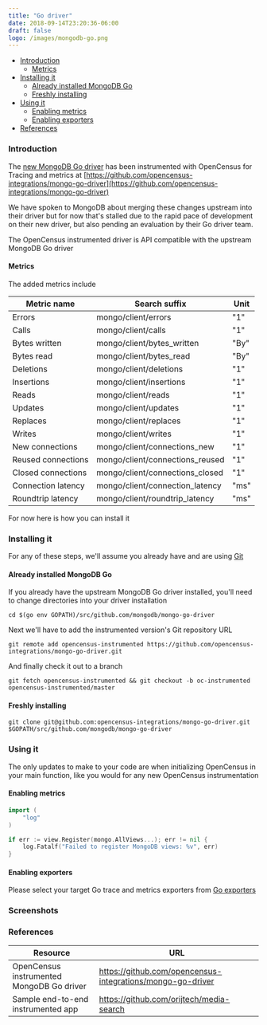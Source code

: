 ```yaml
---
title: "Go driver"
date: 2018-09-14T23:20:36-06:00
draft: false
logo: /images/mongodb-go.png
---
```


- [Introduction](#introduction)
    - [Metrics](#metrics)
- [Installing it](#installing-it)
    - [Already installed MongoDB Go](#already-installed-mongodb-go)
    - [Freshly installing](#freshly-installing)
- [Using it](#using-it)
    - [Enabling metrics](#enabling-metrics)
    - [Enabling exporters](#enabling-exporters)
- [References](#references)

### Introduction

The [new MongoDB Go driver](https://github.com/mongodb/mongo-go-driver) has been instrumented with OpenCensus for Tracing and metrics at [https://github.com/opencensus-integrations/mongo-go-driver](https://github.com/opencensus-integrations/mongo-go-driver)

We have spoken to MongoDB about merging these changes upstream into their driver but for now that's stalled
due to the rapid pace of development on their new driver, but also pending an evaluation by their Go driver team.

The OpenCensus instrumented driver is API compatible with the upstream MongoDB Go driver

#### Metrics
The added metrics include

Metric name|Search suffix|Unit
---|---|---
Errors|mongo/client/errors|"1"
Calls|mongo/client/calls|"1"
Bytes written|mongo/client/bytes_written|"By"
Bytes read|mongo/client/bytes_read|"By"
Deletions|mongo/client/deletions|"1"
Insertions|mongo/client/insertions|"1"
Reads|mongo/client/reads|"1"
Updates|mongo/client/updates|"1"
Replaces|mongo/client/replaces|"1"
Writes|mongo/client/writes|"1"
New connections|mongo/client/connections_new|"1"
Reused connections|mongo/client/connections_reused|"1"
Closed connections|mongo/client/connections_closed|"1"
Connection latency|mongo/client/connection_latency|"ms"
Roundtrip latency|mongo/client/roundtrip_latency|"ms"

For now here is how you can install it

### Installing it

For any of these steps, we'll assume you already have and are using [Git](https://git-scm.com/)

#### Already installed MongoDB Go

If you already have the upstream MongoDB Go driver installed, you'll need to change directories into your driver installation
```shell
cd $(go env GOPATH)/src/github.com/mongodb/mongo-go-driver
```

Next we'll have to add the instrumented version's Git repository URL

```shell
git remote add opencensus-instrumented https://github.com/opencensus-integrations/mongo-go-driver.git
```

And finally check it out to a branch
```shell
git fetch opencensus-instrumented && git checkout -b oc-instrumented opencensus-instrumented/master
```

#### Freshly installing
```shell
git clone git@github.com:opencensus-integrations/mongo-go-driver.git $GOPATH/src/github.com/mongodb/mongo-go-driver
```

### Using it

The only updates to make to your code are when initializing OpenCensus in your main function, like you would for any new
OpenCensus instrumentation

#### Enabling metrics
```go
import (
	"log"
)

if err := view.Register(mongo.AllViews...); err != nil {
	log.Fatalf("Failed to register MongoDB views: %v", err)
}
```

#### Enabling exporters

Please select your target Go trace and metrics exporters from [Go exporters](/guides/exporters/supported-exporters/go/)

### Screenshots

### References

Resource|URL
---|---
OpenCensus instrumented MongoDB Go driver|https://github.com/opencensus-integrations/mongo-go-driver
Sample end-to-end instrumented app|https://github.com/orijtech/media-search

